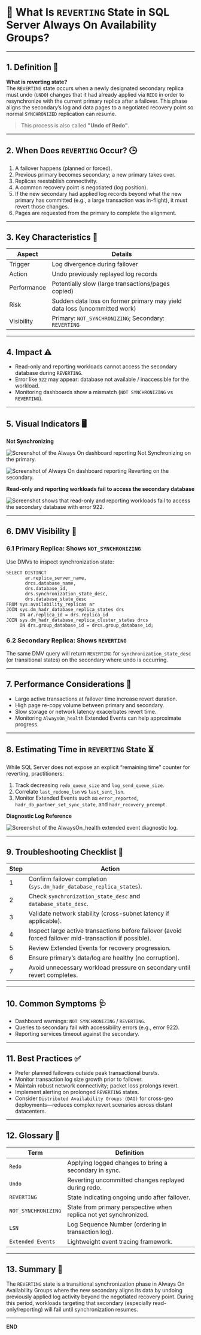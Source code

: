 # 🔄 What Is `REVERTING` State in SQL Server Always On Availability Groups?

---

## 1. Definition 📘

**What is reverting state?**  
The `REVERTING` state occurs when a newly designated secondary replica must undo (`UNDO`) changes that it had already applied via `REDO` in order to resynchronize with the current primary replica after a failover. This phase aligns the secondary’s log and data pages to a negotiated recovery point so normal `SYNCHRONIZED` replication can resume.

> This process is also called **"Undo of Redo"**.

---

## 2. When Does `REVERTING` Occur? 🕒

1. A failover happens (planned or forced).
2. Previous primary becomes secondary; a new primary takes over.
3. Replicas reestablish connectivity.
4. A common recovery point is negotiated (log position).
5. If the new secondary had applied log records beyond what the new primary has committed (e.g., a large transaction was in-flight), it must revert those changes.
6. Pages are requested from the primary to complete the alignment.

---

## 3. Key Characteristics 🧬

| Aspect | Details |
|--------|---------|
| Trigger | Log divergence during failover |
| Action | Undo previously replayed log records |
| Performance | Potentially slow (large transactions/pages copied) |
| Risk | Sudden data loss on former primary may yield data loss (uncommitted work) |
| Visibility | Primary: `NOT_SYNCHRONIZING`; Secondary: `REVERTING` |

---

## 4. Impact ⚠️

- Read-only and reporting workloads cannot access the secondary database during `REVERTING`.
- Error like `922` may appear: database not available / inaccessible for the workload.
- Monitoring dashboards show a mismatch (`NOT SYNCHRONIZING` vs `REVERTING`).

---

## 5. Visual Indicators 🖥️

**Not Synchronizing**

![Screenshot of the Always On dashboard reporting Not Synchronizing on the primary.]()

![Screenshot of Always On dashboard reporting Reverting on the secondary.]()

**Read-only and reporting workloads fail to access the secondary database**

![Screenshot shows that read-only and reporting workloads fail to access the secondary database with error 922.]()

---

## 6. DMV Visibility 🧪

### 6.1 Primary Replica: Shows `NOT_SYNCHRONIZING`
Use DMVs to inspect synchronization state:

```tsql
SELECT DISTINCT
       ar.replica_server_name,
       drcs.database_name,
       drs.database_id,
       drs.synchronization_state_desc,
       drs.database_state_desc
FROM sys.availability_replicas ar
JOIN sys.dm_hadr_database_replica_states drs
     ON ar.replica_id = drs.replica_id
JOIN sys.dm_hadr_database_replica_cluster_states drcs
     ON drs.group_database_id = drcs.group_database_id;
```

### 6.2 Secondary Replica: Shows `REVERTING`
The same DMV query will return `REVERTING` for `synchronization_state_desc` (or transitional states) on the secondary where undo is occurring.

---

## 7. Performance Considerations 🚦

- Large active transactions at failover time increase revert duration.
- High page re-copy volume between primary and secondary.
- Slow storage or network latency exacerbates revert time.
- Monitoring `AlwaysOn_health` Extended Events can help approximate progress.

---

## 8. Estimating Time in `REVERTING` State ⏳

While SQL Server does not expose an explicit “remaining time” counter for reverting, practitioners:
1. Track decreasing `redo_queue_size` and `log_send_queue_size`.
2. Correlate `last_redone_lsn` vs `last_sent_lsn`.
3. Monitor Extended Events such as `error_reported`, `hadr_db_partner_set_sync_state`, and `hadr_recovery_preempt`.

**Diagnostic Log Reference**

![Screenshot of the AlwaysOn_health extended event diagnostic log.]()

---

## 9. Troubleshooting Checklist 🧰

| Step | Action |
|------|--------|
| 1 | Confirm failover completion (`sys.dm_hadr_database_replica_states`). |
| 2 | Check `synchronization_state_desc` and `database_state_desc`. |
| 3 | Validate network stability (cross-subnet latency if applicable). |
| 4 | Inspect large active transactions before failover (avoid forced failover mid-transaction if possible). |
| 5 | Review Extended Events for recovery progression. |
| 6 | Ensure primary’s data/log are healthy (no corruption). |
| 7 | Avoid unnecessary workload pressure on secondary until revert completes. |

---

## 10. Common Symptoms 🩺

- Dashboard warnings: `NOT SYNCHRONIZING` / `REVERTING`.
- Queries to secondary fail with accessibility errors (e.g., error 922).
- Reporting services timeout against the secondary.

---

## 11. Best Practices ✅

- Prefer planned failovers outside peak transactional bursts.
- Monitor transaction log size growth prior to failover.
- Maintain robust network connectivity; packet loss prolongs revert.
- Implement alerting on prolonged `REVERTING` states.
- Consider `Distributed Availability Groups (DAG)` for cross-geo deployments—reduces complex revert scenarios across distant datacenters.

---

## 12. Glossary 📖

| Term | Definition |
|------|------------|
| `Redo` | Applying logged changes to bring a secondary in sync. |
| `Undo` | Reverting uncommitted changes replayed during redo. |
| `REVERTING` | State indicating ongoing undo after failover. |
| `NOT_SYNCHRONIZING` | State from primary perspective when replica not yet synchronized. |
| `LSN` | Log Sequence Number (ordering in transaction log). |
| `Extended Events` | Lightweight event tracing framework. |

---

## 13. Summary 🧾

The `REVERTING` state is a transitional synchronization phase in Always On Availability Groups where the new secondary aligns its data by undoing previously applied log activity beyond the negotiated recovery point. During this period, workloads targeting that secondary (especially read-only/reporting) will fail until synchronization resumes.

---

**END**